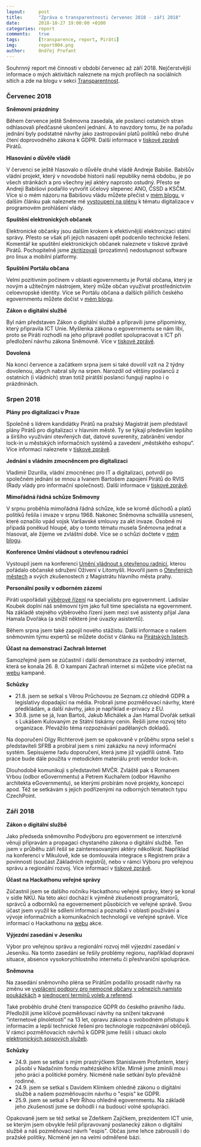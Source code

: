 ```yaml
---
layout:     post
title:      "Zpráva o transparentnosti červenec 2018 - září 2018"
date:       2018-10-27 19:00:00 +0100
categories: report
comments:   true
tags:       [transparence, report, Piráti]
img:        report004.png
author:     Ondřej Profant
---
```


Souhrnný report mé činnosti v období červenec až září 2018. Nejčerstvější informace o mých aktivitách naleznete na mých profilech na sociálních sítích a zde na blogu v sekci [Transparentnost](https://www.profant.eu/transparentnost/).

<!--more-->

### Červenec 2018

**Sněmovní prázdniny**

Během července ještě Sněmovna zasedala, ale poslanci ostatních stran odhlasovali předčasné ukončení jednání. A to navzdory tomu, že na pořadu jednání byly podstatné návrhy jako zastropování platů politiků nebo druhé čtení doprovodného zákona k GDPR. Další informace v [tiskové zprávě](https://www.pirati.cz/tiskove-zpravy/poslanci-si-odhlasovali-predcasne-prazdniny.html) Pirátů.

**Hlasování o důvěře vládě**

V červenci se ještě hlasovalo o důvěře druhé vládě Andreje Babiše. Babišův vládní projekt, který v novodobé historii naší republiky nemá obdobu, je po všech stránkách a pro všechny její aktéry naprosto ostudný. Přesto se Andreji Babišovi podařilo vytvořit účelový slepenec ANO, ČSSD a KSČM. Více si o mém názoru na Babišovu vládu můžete přečíst v [mém blogu](https://www.profant.eu/2018/babisova-vlada-a-oposmlouva.html), v dalším článku pak naleznete mé [vystoupení na plénu](https://www.profant.eu/2018/jak-se-rozviji-egov.html) k tématu digitalizace v programovém prohlášení vlády.

**Spuštění elektronických občanek**

Elektronické občanky jsou dalším krokem k efektivnější elektronizaci státní správy. Přesto se však při jejich nasazení opět podcenilo technické řešení. Komentář ke spuštění elektronických občanek naleznete v tiskové zprávě Pirátů. Pochopitelně jsme [zkritizovali](https://www.pirati.cz/tiskove-zpravy/eobcanky-nemaji-vyreseny-software.html) (prozatimní) nedostupnost software pro linux a mobilní platformy.

**Spuštění Portálu občana**

Velmi pozitivním počinem v oblasti egovernmentu je Portál občana, který je novým a užitečným nástrojem, který může občan využívat prostřednictvím celoevropské identity. Více se Portálu občana a dalších pilířích českého egovernmentu můžete dočíst v [mém blogu](https://www.profant.eu/2018/pilire-egovernmentu-cr.html).

**Zákon o digitální službě**

Byl nám představen Zákon o digitální službě a připravili jsme připomínky, který připravila ICT Unie. Myšlenka zákona o egovernmentu se nám líbí, proto se Piráti rozhodli na jeho přípravě podílet spolupracovat s ICT při předložení návrhu zákona Sněmovně. Více v [tiskové zprávě](https://www.pirati.cz/tiskove-zpravy/ictu-a-pirati-pripravuji-zakon-o-digitalni-sluzbe.html).

**Dovolená**

Na konci července a začátkem srpna jsem si také dovolil vzít na 2 týdny dovolenou, abych nabral síly na srpen. Narozdíl od většiny poslanců z ostatních (i vládních) stran totiž pirátští poslanci fungují naplno i o prázdninách.

### Srpen 2018

**Plány pro digitalizaci v Praze**

Společně s lídrem kandidátky Pirátů na pražský Magistrát jsem představil plány Pirátů pro digitalizaci v hlavním městě. Ty se týkají především lepšího a širšího využívání otevřených dat, datové suverenity, zabránění vendor lock-in u městských informačních systémů a zavedení „městského eshopu“. Více informací naleznete v [tiskové zprávě](https://praha.pirati.cz/pirati-zavedou-jeden-portal-pro-vyrizovani-zadosti-obcanu.html).

**Jednání s vládním zmocněncem pro digitalizaci**

Vladimír Dzurilla, vládní zmocněnec pro IT a digitalizaci, potvrdil po společném jednání se mnou a Ivanem Bartošem zapojení Pirátů do RVIS (Rady vlády pro informační společnost). Další informace v [tiskové zprávě](https://www.pirati.cz/tiskove-zpravy/vladni-zmocnenec-pro-IT-potvrdil-roli-piratu-v-rvis.html).

**Mimořádná řádná schůze Sněmovny**

V srpnu proběhla mimořádná řádná schůze, kde se kromě důchodů a platů politiků řešila i invaze v srpnu 1968. Nakonec Sněmovna schválila usnesení, které označilo vpád vojsk Varšavské smlouvy za akt invaze. Osobně mi připadá poněkud hloupé, aby o tomto tématu musela Sněmovna jednat a hlasovat, ale žijeme ve zvláštní době. Více se o schůzi dočtete v [mém blogu](https://www.profant.eu/2018/mimoradne-radna-schuze.html).

**Konference Umění vládnout s otevřenou radnicí**

Vystoupil jsem na konferenci [Umění vládnout s otevřenou radnicí](https://www.facebook.com/events/479557202473076/), kterou pořádalo občanské sdružení Oživení v Litomyšli. Hovořil jsem o [Otevřených městech](https://www.otevrenamesta.cz/) a svých zkušenostech z Magistrátu hlavního města prahy.

**Personální posily v odborném zázemí**

Piráti uspořádali [výběrové řízení](https://www.pirati.cz/tiskove-zpravy/egoverment-specialista-vyberove-rizeni.html) na specialistu pro egovernment. Ladislav Koubek doplní náš sněmovní tým jako full time specialista na egovernment. Na základě stejného výběrového řízení jsem mezi své asistenty přijal Jana Hamala Dvořáka (a snížil některé jiné úvazky asistentů).

Během srpna jsem také zapojil nového stážistu. Další informace o našem sněmovním týmu expertů se můžete dočíst v článku na [Pirátských listech](https://www.piratskelisty.cz/clanek-2097-pirati-ve-snemovne-boduji-se-svym-tymem-expertu-mezi-politickymi-stranami-je-to-rarita).

**Účast na demonstraci Zachraň Internet**

Samozřejmě jsem se zúčastnil i další demonstrace za svobodný internet, která se konala 26. 8. O kampani Zachraň internet si můžete více přečíst na [webu](https://zachraninternet.cz) kampaně.

**Schůzky**

* 21.8. jsem se setkal s Věrou Průchovou ze Seznam.cz ohledně GDPR a legislativy dopadající na média. Probrali jsme pozměňovací návrhy, které předkládám, a další návrhy, jako je například e-privacy z EU.
* 30.8. jsme se já, Ivan Bartoš, Jakub Michálek a Jan Hamal Dvořák setkali s Lukášem Kulovaným ze Státní tiskárny cenin. Řešili jsme rozvoj této organizace. Převážilo téma rozpoznávání padělaných dokladů.

Na doporučení Olgy Richterové jsem se opakovaně v průběhu srpna sešel s představiteli SFRB a probíral jsem s nimi zakázku na nový informační systém. Sepisujeme řadu doporučení, která jsme již vyjádřili ústně. Tato práce bude dále použita v metodickém materiálu proti vendor lock-in.

Dlouhodobě komunikuji s představiteli MVČR. Zvláště pak s Romanem Vrbou (odbor eGovernmentu) a Petrem Kuchařem (odbor Hlavního architekta eGovernmentu), se kterými probírám nové projekty, koncepci apod. Též se setkávám s jejich podřízenými na odborných tématech typu CzechPoint.

### Září 2018

**Zákon o digitální službě**

Jako předseda sněmovního Podvýboru pro egovernment se intenzivně věnuji přípravám a propagaci chystaného zákona o digitální službě. Ten jsem v průběhu září řešil se zainteresovanými aktéry několikrát. Například na konferenci v Mikulově, kde se domlouvala integrace s Registrem práv a povinností (součást Základních registrů), nebo v rámci Výboru pro veřejnou správu a regionální rozvoj. Více informací v [tiskové zprávě](https://www.pirati.cz/tiskove-zpravy/zakon-pravo-na-digitalni-sluzbu-ma-podporu-snemovny.html).

**Účast na Hackathonu veřejné správy**

Zúčastnil jsem se dalšího ročníku Hackathonu veřejné správy, který se konal v sídle NKÚ. Na této akci dochází k výměně zkušeností programátorů, správců a odborníků na egovernement působících ve veřejné správě. Svou účast jsem využil ke sdílení informací a poznatků v oblasti používání a vývoje informačních a komunikačních technologií ve veřejné správě. Více informací o Hackathonu na [webu](https://hackujstat.cz/) akce.

**Výjezdní zasedání v Jeseníku**

Výbor pro veřejnou správu a regionální rozvoj měl výjezdní zasedání v Jeseníku. Na tomto zasedání se řešily problémy regionu, například dopravní situace, absence vysokorychlostního internetu či přeshraniční spolupráce.

**Sněmovna**

Na zasedání sněmovního pléna se Pirátům podařilo prosadit návrhy na změnu ve [vyplácení podpory pro nemocné občany v pěnezích namísto poukázkách](https://www.pirati.cz/tiskove-zpravy/richterova-a-proplaceni-podpory-nemocnym.html) a [sjednocení termínů voleb a referend](https://www.pirati.cz/tiskove-zpravy/ano-navrhu-zjednoduseni-krajskych-a-mistnich-referend.html).

Také proběhlo druhé čtení transpozice GDPR do českého právního řádu. Předložili jsme klíčové pozměňovací návrhy na snížení takzvané “internetové plnoletosti” na 13 let, opravu zákona o svobodném přístupu k informacím a lepší technické řešení pro technologie rozpoznávání obličejů. V rámci pozměňovacích návrhů k GDPR jsme řešili i situaci okolo [elektronických spisových služeb](https://www.pirati.cz/tiskove-zpravy/michalek-elektronicke-spisy-od-roku-2021.html).

**Schůzky**

* 24.9. jsem se setkal s mým prastrýčkem Stanislavem Profantem, který působí v Nadačním fondu maltézského kříže. Mírně jsme zmínili mou i jeho práci a politické poměry. Nicméně naše setkání bylo převážně rodinné.
* 24.9. jsem se setkal s Davidem Klímkem ohledně zákonu o digitální službě a našem pozměňovacím návrhu o "espis" ke GDPR.
* 25.9. jsem se setkal s Petr Říhou ohledně egovernmentu. Na základě jeho zkušeností jsme se dohodli i na budoucí volné spolupráci.

Opakovaně jsem se též setkal se Zdeňkem Zajíčkem, prezidentem ICT unie, se kterým jsem obvykle řešil připravovaný poslanecký zákon o digitální službě a náš pozměňovací návrh "espis". Občas jsme lehce zabrousili i do pražské politiky. Nicméně jen na velmi odměřené bázi.
